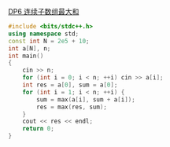 [DP6 连续子数组最大和](https://www.nowcoder.com/practice/1718131e719746e9a56fb29c40cc8f95?tpId=230&tqId=2225856&ru=/exam/oj&qru=/ta/dynamic-programming/question-ranking&sourceUrl=%2Fexam%2Foj%3Fpage%3D1%26tab%3D%25E7%25AE%2597%25E6%25B3%2595%25E7%25AF%2587%26topicId%3D230)
```C++
#include <bits/stdc++.h>
using namespace std;
const int N = 2e5 + 10;
int a[N], n;
int main()
{
    cin >> n;
    for (int i = 0; i < n; ++i) cin >> a[i];
    int res = a[0], sum = a[0];
    for (int i = 1; i < n; ++i) {
        sum = max(a[i], sum + a[i]);
        res = max(res, sum);
    }
    cout << res << endl;
    return 0;
}
```